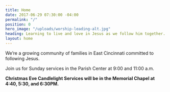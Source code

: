 ```yaml
---
title: Home
date: 2017-06-29 07:30:00 -04:00
permalink: "/"
position: 0
hero_image: "/uploads/worship-leading-alt.jpg"
heading: Learning to live and love in Jesus as we follow him together.
layout: home
---
```


We’re a growing community of families in East Cincinnati committed to following Jesus. 

Join us for Sunday services in the Parish Center at 9:00 and 11:00 a.m.

**Christmas Eve Candlelight Services will be in the Memorial Chapel at 4:40, 5:30, and 6:30PM.**
